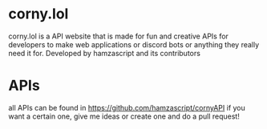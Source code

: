 # corny.lol
corny.lol is a API website that is made for fun and creative APIs for developers to make web applications or discord bots or anything they really need it for.
Developed by hamzascript and its contributors

# APIs
all APIs can be found in https://github.com/hamzascript/cornyAPI
if you want a certain one, give me ideas or create one and do a pull request!

